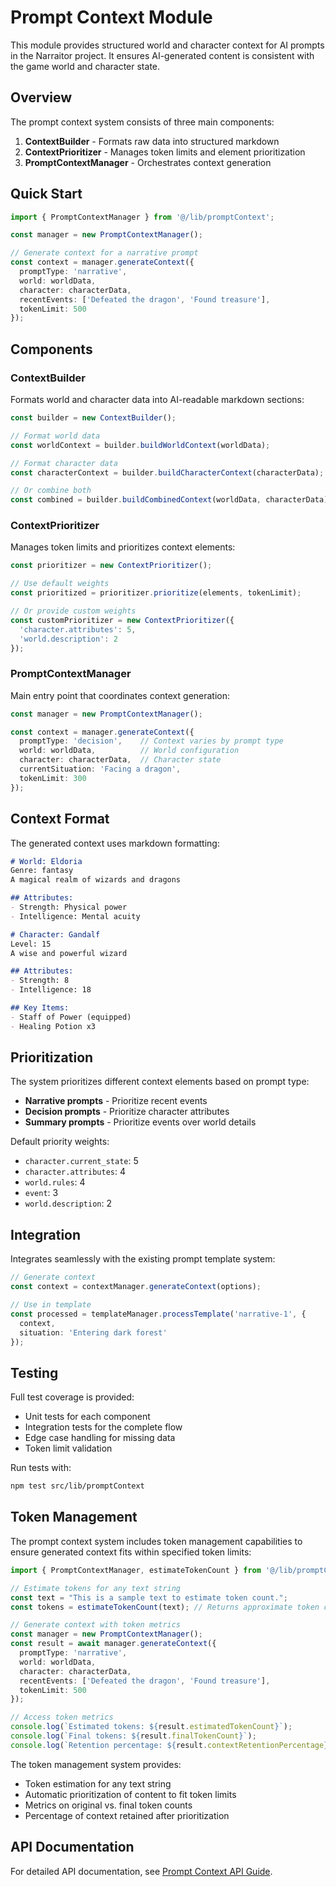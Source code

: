 # Prompt Context Module

This module provides structured world and character context for AI prompts in the Narraitor project. It ensures AI-generated content is consistent with the game world and character state.

## Overview

The prompt context system consists of three main components:

1. **ContextBuilder** - Formats raw data into structured markdown
2. **ContextPrioritizer** - Manages token limits and element prioritization
3. **PromptContextManager** - Orchestrates context generation

## Quick Start

```typescript
import { PromptContextManager } from '@/lib/promptContext';

const manager = new PromptContextManager();

// Generate context for a narrative prompt
const context = manager.generateContext({
  promptType: 'narrative',
  world: worldData,
  character: characterData,
  recentEvents: ['Defeated the dragon', 'Found treasure'],
  tokenLimit: 500
});
```

## Components

### ContextBuilder

Formats world and character data into AI-readable markdown sections:

```typescript
const builder = new ContextBuilder();

// Format world data
const worldContext = builder.buildWorldContext(worldData);

// Format character data  
const characterContext = builder.buildCharacterContext(characterData);

// Or combine both
const combined = builder.buildCombinedContext(worldData, characterData);
```

### ContextPrioritizer

Manages token limits and prioritizes context elements:

```typescript
const prioritizer = new ContextPrioritizer();

// Use default weights
const prioritized = prioritizer.prioritize(elements, tokenLimit);

// Or provide custom weights
const customPrioritizer = new ContextPrioritizer({
  'character.attributes': 5,
  'world.description': 2
});
```

### PromptContextManager

Main entry point that coordinates context generation:

```typescript
const manager = new PromptContextManager();

const context = manager.generateContext({
  promptType: 'decision',    // Context varies by prompt type
  world: worldData,          // World configuration
  character: characterData,  // Character state
  currentSituation: 'Facing a dragon',
  tokenLimit: 300
});
```

## Context Format

The generated context uses markdown formatting:

```markdown
# World: Eldoria
Genre: fantasy
A magical realm of wizards and dragons

## Attributes:
- Strength: Physical power
- Intelligence: Mental acuity

# Character: Gandalf
Level: 15
A wise and powerful wizard

## Attributes:
- Strength: 8
- Intelligence: 18

## Key Items:
- Staff of Power (equipped)
- Healing Potion x3
```

## Prioritization

The system prioritizes different context elements based on prompt type:

- **Narrative prompts** - Prioritize recent events
- **Decision prompts** - Prioritize character attributes  
- **Summary prompts** - Prioritize events over world details

Default priority weights:
- `character.current_state`: 5
- `character.attributes`: 4
- `world.rules`: 4
- `event`: 3
- `world.description`: 2

## Integration

Integrates seamlessly with the existing prompt template system:

```typescript
// Generate context
const context = contextManager.generateContext(options);

// Use in template
const processed = templateManager.processTemplate('narrative-1', {
  context,
  situation: 'Entering dark forest'
});
```

## Testing

Full test coverage is provided:
- Unit tests for each component
- Integration tests for the complete flow
- Edge case handling for missing data
- Token limit validation

Run tests with:
```bash
npm test src/lib/promptContext
```

## Token Management

The prompt context system includes token management capabilities to ensure generated context fits within specified token limits:

```typescript
import { PromptContextManager, estimateTokenCount } from '@/lib/promptContext';

// Estimate tokens for any text string
const text = "This is a sample text to estimate token count.";
const tokens = estimateTokenCount(text); // Returns approximate token count

// Generate context with token metrics
const manager = new PromptContextManager();
const result = await manager.generateContext({
  promptType: 'narrative',
  world: worldData,
  character: characterData,
  recentEvents: ['Defeated the dragon', 'Found treasure'],
  tokenLimit: 500
});

// Access token metrics
console.log(`Estimated tokens: ${result.estimatedTokenCount}`);
console.log(`Final tokens: ${result.finalTokenCount}`);
console.log(`Retention percentage: ${result.contextRetentionPercentage}%`);
```

The token management system provides:
- Token estimation for any text string
- Automatic prioritization of content to fit token limits
- Metrics on original vs. final token counts
- Percentage of context retained after prioritization

## API Documentation

For detailed API documentation, see [Prompt Context API Guide](/docs/technical-guides/prompt-context-api.md).
